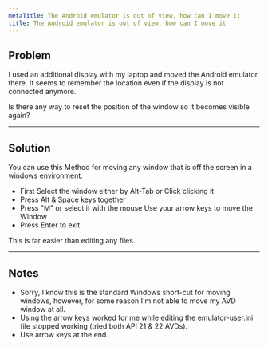 ```yaml
---
metaTitle: The Android emulator is out of view, how can I move it
title: The Android emulator is out of view, how can I move it
---
```


## Problem

I used an additional display with my laptop and moved the Android emulator there. It seems to remember the location even if the display is not connected anymore.


Is there any way to reset the position of the window so it becomes visible again?



---

## Solution

You can use this Method for moving any window that is off the screen in a windows environment.


* First Select the window either by Alt-Tab or Click clicking it
* Press Alt & Space keys together
* Press "M" or select it with the mouse Use your arrow keys to move the Window
* Press Enter to exit


This is far easier than editing any files.



---

## Notes

- Sorry, I know this is the standard Windows short-cut for moving windows, however, for some reason I'm not able to move my AVD window at all.
- Using the arrow keys worked for me while editing the emulator-user.ini file stopped working (tried both API 21 & 22 AVDs).
- Use arrow keys at the end.
